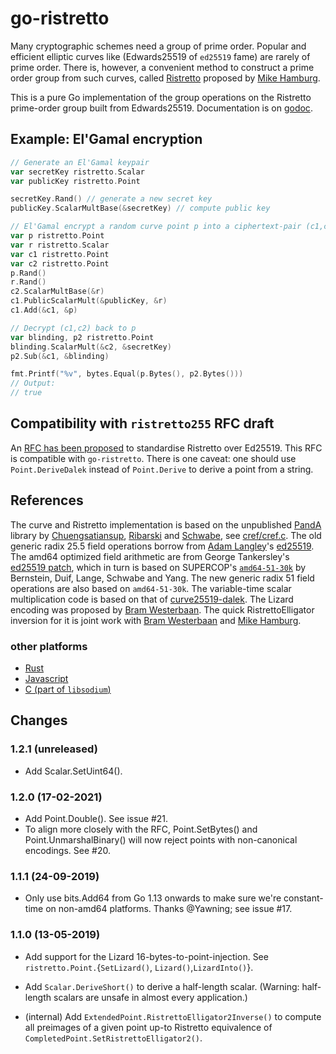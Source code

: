 go-ristretto
============

Many cryptographic schemes need a group of prime order.  Popular and
efficient elliptic curves like (Edwards25519 of `ed25519` fame) are
rarely of prime order.  There is, however, a convenient method
to construct a prime order group from such curves,
called [Ristretto](https://ristretto.group) proposed by
[Mike Hamburg](https://www.shiftleft.org).

This is a pure Go implementation of the group operations on the
Ristretto prime-order group built from Edwards25519.
Documentation is on [godoc](https://godoc.org/github.com/bwesterb/go-ristretto).

Example: El'Gamal encryption
----------------------------

```go
// Generate an El'Gamal keypair
var secretKey ristretto.Scalar
var publicKey ristretto.Point

secretKey.Rand() // generate a new secret key
publicKey.ScalarMultBase(&secretKey) // compute public key

// El'Gamal encrypt a random curve point p into a ciphertext-pair (c1,c2)
var p ristretto.Point
var r ristretto.Scalar
var c1 ristretto.Point
var c2 ristretto.Point
p.Rand()
r.Rand()
c2.ScalarMultBase(&r)
c1.PublicScalarMult(&publicKey, &r)
c1.Add(&c1, &p)

// Decrypt (c1,c2) back to p
var blinding, p2 ristretto.Point
blinding.ScalarMult(&c2, &secretKey)
p2.Sub(&c1, &blinding)

fmt.Printf("%v", bytes.Equal(p.Bytes(), p2.Bytes()))
// Output:
// true
```

Compatibility with `ristretto255` RFC draft
-------------------------------------------

An [RFC has been proposed](https://datatracker.ietf.org/doc/draft-hdevalence-cfrg-ristretto/)
to standardise Ristretto over Ed25519.  This RFC is compatible with `go-ristretto`.  There
is one caveat: one should use `Point.DeriveDalek` instead of `Point.Derive` to derive a point
from a string.


References
----------

The curve and Ristretto implementation is based on the unpublished
[PandA](https://link.springer.com/chapter/10.1007/978-3-319-04873-4_14)
library by
[Chuengsatiansup](https://perso.ens-lyon.fr/chitchanok.chuengsatiansup/),
[Ribarski](http://panceribarski.com) and
[Schwabe](https://cryptojedi.org/peter/index.shtml),
see [cref/cref.c](cref/cref.c).  The old generic radix 25.5 field operations borrow
from [Adam Langley](https://www.imperialviolet.org)'s
[ed25519](http://github.com/agl/ed25519).
The amd64 optimized field arithmetic are from George Tankersley's
[ed25519 patch](https://go-review.googlesource.com/c/crypto/+/71950),
which in turn is based on SUPERCOP's
[`amd64-51-30k`](https://github.com/floodyberry/supercop/tree/master/crypto_sign/ed25519/amd64-51-30k)
by Bernstein, Duif, Lange, Schwabe and Yang.
The new generic radix 51 field operations are also based on `amd64-51-30k`.
The variable-time scalar multiplication code is based on that
of [curve25519-dalek](https://github.com/dalek-cryptography/curve25519-dalek).
The Lizard encoding was proposed by [Bram Westerbaan](https://bram.westerbaan.name/).
The quick RistrettoElligator inversion for it is joint work
with [Bram Westerbaan](https://bram.westerbaan.name/)
and [Mike Hamburg](https://www.shiftleft.org).

### other platforms
* [Rust](https://github.com/dalek-cryptography/curve25519-dalek)
* [Javascript](https://github.com/jedisct1/wasm-crypto)
* [C (part of `libsodium`)](https://libsodium.gitbook.io/doc/advanced/point-arithmetic/ristretto)


Changes
-------

### 1.2.1 (unreleased)
- Add Scalar.SetUint64().

### 1.2.0 (17-02-2021)

- Add Point.Double().  See issue #21.
- To align more closely with the RFC, Point.SetBytes()
  and Point.UnmarshalBinary() will now reject points with non-canonical
  encodings.  See #20.

### 1.1.1 (24-09-2019)

- Only use bits.Add64 from Go 1.13 onwards to make sure we're constant-time
  on non-amd64 platforms.  Thanks @Yawning; see issue #17.

### 1.1.0 (13-05-2019)

- Add support for the Lizard 16-bytes-to-point-injection.
  See  `ristretto.Point.`{`SetLizard()`, `Lizard()`,`LizardInto()`}.
- Add `Scalar.DeriveShort()` to derive a half-length scalar.
  (Warning: half-length scalars are unsafe in almost every application.)

- (internal) Add `ExtendedPoint.RistrettoElligator2Inverse()` to compute
  all preimages of a given point up-to Ristretto equivalence
  of `CompletedPoint.SetRistrettoElligator2()`.
